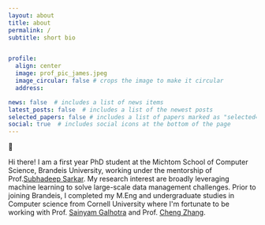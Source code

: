 ```yaml
---
layout: about
title: about
permalink: /
subtitle: short bio


profile:
  align: center
  image: prof_pic_james.jpeg
  image_circular: false # crops the image to make it circular
  address: 

news: false  # includes a list of news items
latest_posts: false  # includes a list of the newest posts
selected_papers: false # includes a list of papers marked as "selected={true}"
social: true  # includes social icons at the bottom of the page
---
```


👋 

Hi there! I am a first year PhD student at the Michtom School of Computer Science, Brandeis University, working under the mentorship of Prof.[Subhadeep Sarkar](https://subhadeep.net/). My research interest are broadly leveraging machine learning to solve large-scale data management challenges. Prior to joining Brandeis, I completed my M.Eng and undergraduate studies in Computer science from Cornell University where I'm fortunate to be working with Prof. [Sainyam Galhotra](https://sainyamgalhotra.com/) and Prof. [Cheng Zhang](https://czhang.org/).  

